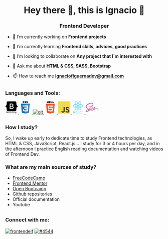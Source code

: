 <h1 align="center">Hey there 👋, this is Ignacio 🫡</h1>
<h3 align="center">Frontend Developer</h3>

- 🔭 I’m currently working on **Frontend projects**

- 🌱 I’m currently learning **Frontend skills, advices, good practices**

- 👯 I’m looking to collaborate on **Any project that I´m interested with**

- 💬 Ask me about **HTML & CSS, SASS, Bootstrap**

- 📫 How to reach me **ignaciofigueroadev@gmail.com**

## <h3 align="left">Languages and Tools:</h3>
<p align="left"> <a href="https://getbootstrap.com" target="_blank" rel="noreferrer"> <img src="https://raw.githubusercontent.com/devicons/devicon/master/icons/bootstrap/bootstrap-plain-wordmark.svg" alt="bootstrap" width="40" height="40"/> </a> <a href="https://www.w3schools.com/css/" target="_blank" rel="noreferrer"> <img src="https://raw.githubusercontent.com/devicons/devicon/master/icons/css3/css3-original-wordmark.svg" alt="css3" width="40" height="40"/> </a> <a href="https://git-scm.com/" target="_blank" rel="noreferrer"> <img src="https://www.vectorlogo.zone/logos/git-scm/git-scm-icon.svg" alt="git" width="40" height="40"/> </a> <a href="https://www.w3.org/html/" target="_blank" rel="noreferrer"> <img src="https://raw.githubusercontent.com/devicons/devicon/master/icons/html5/html5-original-wordmark.svg" alt="html5" width="40" height="40"/> </a> <a href="https://developer.mozilla.org/en-US/docs/Web/JavaScript" target="_blank" rel="noreferrer"> <img src="https://raw.githubusercontent.com/devicons/devicon/master/icons/javascript/javascript-original.svg" alt="javascript" width="40" height="40"/> </a> <a href="https://reactjs.org/" target="_blank" rel="noreferrer"> <img src="https://raw.githubusercontent.com/devicons/devicon/master/icons/react/react-original-wordmark.svg" alt="react" width="40" height="40"/> </a> <a href="https://sass-lang.com" target="_blank" rel="noreferrer"> <img src="https://raw.githubusercontent.com/devicons/devicon/master/icons/sass/sass-original.svg" alt="sass" width="40" height="40"/> </a> </p>

## <h3 align="left">How I study?</h3> 

So, I wake up early to dedicate time to study Frontend technologies, as HTML & CSS, JavaScript, React.js...
I study for 3 or 4 hours per day, and in the afternoon I practice English reading documentation and watching videos of Frontend Dev.

<h3 align="left">What are my main sources of study?</h3>

- [FreeCodeCamp](https://www.freecodecamp.org/espanol/figueroaignacio_)
- [Frontend Mentor](https://www.frontendmentor.io/profile/ignaciofigueroadev)
- [Open Bootcamp](https://campus.open-bootcamp.com/perfil#cuenta)
- Github repositories
- Official documentation
- Youtube

## <h3 align="left">Connect with me:</h3>
<p align="left">
<a href="https://instagram.com/frontendeif" target="blank"><img align="center" src="https://raw.githubusercontent.com/rahuldkjain/github-profile-readme-generator/master/src/images/icons/Social/instagram.svg" alt="frontendeif" height="30" width="40" /></a>
<a href="https://discord.gg/#4544" target="blank"><img align="center" src="https://raw.githubusercontent.com/rahuldkjain/github-profile-readme-generator/master/src/images/icons/Social/discord.svg" alt="#4544" height="30" width="40" /></a>
</p>

